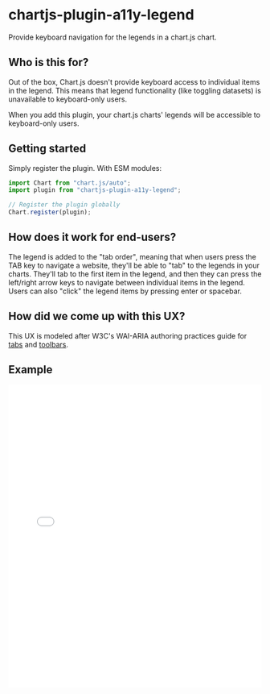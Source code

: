 # chartjs-plugin-a11y-legend
Provide keyboard navigation for the legends in a chart.js chart.

## Who is this for?

Out of the box, Chart.js doesn't provide keyboard access to individual items in the legend. This means that legend functionality (like toggling datasets) is unavailable to keyboard-only users.

When you add this plugin, your chart.js charts' legends will be accessible to keyboard-only users.

## Getting started

Simply register the plugin. With ESM modules:

```js
import Chart from "chart.js/auto";
import plugin from "chartjs-plugin-a11y-legend";

// Register the plugin globally
Chart.register(plugin);
```

## How does it work for end-users?

The legend is added to the "tab order", meaning that when users press the TAB key to navigate a website, they'll be able to "tab" to the legends in your charts. They'll tab to the first item in the legend, and then they can press the left/right arrow keys to navigate between individual items in the legend. Users can also "click" the legend items by pressing enter or spacebar.

## How did we come up with this UX?

This UX is modeled after W3C's WAI-ARIA authoring practices guide for [tabs](https://www.w3.org/WAI/ARIA/apg/patterns/tabs/) and [toolbars](https://www.w3.org/WAI/ARIA/apg/patterns/toolbar/).

## Example

<iframe id="cp_embed_ZEMyLVZ" src="//codepen.io/anon/embed/ZEMyLVZ?slug-hash=ZEMyLVZ&amp;default-tab=result" height="600" frameborder="0" allowfullscreen="" allowpaymentrequest="" name="CodePen Embed ZEMyLVZ" title="chartjs-plugin-a11y-legend" class="cp_embed_iframe" style="width: 100%; overflow: hidden;">CodePen Embed Fallback</iframe>
